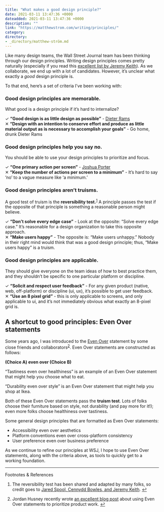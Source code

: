 ```yaml
---
title: "What makes a good design principle?"
date: 2021-03-11 13:47:36 +0000
dateadded: 2021-03-11 13:47:36 +0000
description: ""
link: "https://matthewstrom.com/writing/principles/"
category:
directory:
- _directory/matthew-ström.md
---
```

<p>Like many design teams, the Wall Street Journal team has been thinking through our design principles. Writing design principles comes pretty naturally (especially if you read this <a href="https://principles.adactio.com/" target="_blank" rel="noopener">excellent list by Jeremy Keith</a>). As we collaborate, we end up with a lot of candidates. However, it’s unclear what exactly a <em>good</em> design principle is.</p>
<p>To that end, here’s a set of criteria I’ve been working with:</p>
<h3 id="good-design-principles-are-memorable.">Good design principles are memorable.</h3>
<p>What good is a design principle if it’s hard to internalize?</p>
<p>✓ <strong>“Good design is as little design as possible”</strong> - <a href="https://www.vitsoe.com/us/about/good-design" target="_blank" rel="noopener">Dieter Rams</a><br>
✕ <strong>“Design with an intention to conserve effort and produce as little material output as is necessary to accomplish your goals”</strong> - Go home, drunk Dieter Rams</p>
<h3 id="good-design-principles-help-you-say-no.">Good design principles help you say no.</h3>
<p>You should be able to use your design principles to prioritize and focus.</p>
<p>✓ <strong>“One primary action per screen”</strong> - <a href="http://bokardo.com/principles-of-user-interface-design/" target="_blank" rel="noopener">Joshua Porter</a><br>
✕ <strong>“Keep the number of actions per screen to a minimum”</strong> - It’s hard to say ‘no’ to a vague measure like ‘a minimum.’</p>
<h3 id="good-design-principles-aren%E2%80%99t-truisms.">Good design principles aren’t truisms.</h3>
<p>A good test of truism is the <strong>reversibility test.</strong><sup class="footnote-ref"><a href="#fn1" id="fnref1">1</a></sup> A principle passes the test if the opposite of that principle is something a reasonable person might believe.</p>
<p>✓ <strong>“Don’t solve every edge case”</strong> - Look at the opposite: “Solve every edge case.” It’s reasonable for a design organization to take this opposite approach.<br>
✕ <strong>“Make users happy”</strong> - The opposite is: “Make users unhappy.” Nobody in their right mind would think that was a good design principle; thus, “Make users happy” is a truism.</p>
<h3 id="good-design-principles-are-applicable.">Good design principles are applicable.</h3>
<p>They should give everyone on the team ideas of how to best practice them, and they shouldn’t be specific to one particular platform or discipline.</p>
<p>✓ <strong>“Solicit and respect user feedback”</strong> - For any given product (native, web, off-platform) or discipline (ui, ux), it’s possible to get user feedback.<br>
✕ <strong>“Use an 8 pixel grid”</strong> - this is only applicable to screens, and only applicable to ui, and it’s not immediately obvious what exactly an 8-pixel grid is.</p>
<h2 id="a-shortcut-to-good-principles%3A-even-over-statements">A shortcut to good principles: Even Over statements</h2>
<p>Some years ago, I was introduced to the <a href="http://futureofwork.nobl.io/future-of-work/how-to-distill-a-strategy-into-simple-rules-of-thumb-for-busy-teams" target="_blank" rel="noopener">Even Over</a> statement by some close friends and collaborators<sup class="footnote-ref"><a href="#fn2" id="fnref2">2</a></sup>. Even Over statements are constructed as follows:</p>
<p><strong>(Choice A) even over (Choice B)</strong></p>
<p>“Tastiness even over healthiness” is an example of an Even Over statement that might help you choose what to eat.</p>
<p>“Durability even over style” is an Even Over statement that might help you shop at Ikea.</p>
<p>Both of these Even Over statements pass the <strong>truism test</strong>. Lots of folks choose their furniture based on style, not durability (and pay more for it!); even more folks choose healthiness over tastiness.</p>
<p>Some general design principles that are formatted as Even Over statements:</p>
<ul>
<li>Accessibility even over aesthetics</li>
<li>Platform conventions even over cross-platform consistency</li>
<li>User preference even over business preference</li>
</ul>
<p>As we continue to refine our principles at WSJ, I hope to use Even Over statements, along with the criteria above, as tools to quickly get to a working foundation.</p>
<hr>
<section class="footnotes l--space-compact">
<div class="t--weight-bold l--pad-btm-s">Footnotes & References</div>
<ol class="footnotes-list">
<li id="fn1" class="footnote-item"><p>The reversibility test has been shared and adapted by many folks, so credit goes to <a href="https://twitter.com/Cennydd/status/809553086322737152" target="_blank" rel="noopener">Jared Spool, Cennydd Bowles, and Jeremy Keith</a>. <a href="#fnref1" class="footnote-backref">↩︎</a></p>
</li>
<li id="fn2" class="footnote-item"><p>Jordan Husney recently wrote <a href="https://focus.parabol.co/strategic-prioritization-using-even-over-statements-fb63e78e7b4d" target="_blank" rel="noopener">an excellent blog post</a> about using Even Over statements to prioritize product work. <a href="#fnref2" class="footnote-backref">↩︎</a></p>
</li>
</ol>
</section>
